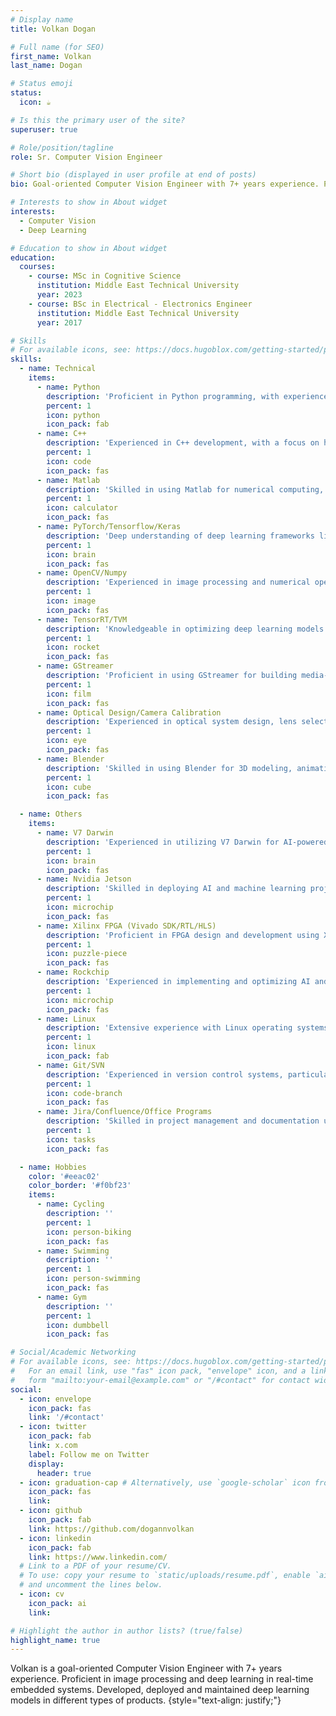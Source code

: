 ```yaml
---
# Display name
title: Volkan Dogan

# Full name (for SEO)
first_name: Volkan
last_name: Dogan

# Status emoji
status:
  icon: ☕️

# Is this the primary user of the site?
superuser: true

# Role/position/tagline
role: Sr. Computer Vision Engineer

# Short bio (displayed in user profile at end of posts)
bio: Goal-oriented Computer Vision Engineer with 7+ years experience. Proficient in image processing and deep learning in real-time embedded systems. Developed, deployed and maintained deep learning models in different types of products.

# Interests to show in About widget
interests:
  - Computer Vision
  - Deep Learning

# Education to show in About widget
education:
  courses:
    - course: MSc in Cognitive Science
      institution: Middle East Technical University
      year: 2023
    - course: BSc in Electrical - Electronics Engineer
      institution: Middle East Technical University
      year: 2017

# Skills
# For available icons, see: https://docs.hugoblox.com/getting-started/page-builder/#icons
skills:
  - name: Technical
    items:
      - name: Python
        description: 'Proficient in Python programming, with experience in web development, data analysis, and machine learning applications.'
        percent: 1
        icon: python
        icon_pack: fab
      - name: C++
        description: 'Experienced in C++ development, with a focus on high-performance computing, system programming, and software engineering principles.'
        percent: 1
        icon: code
        icon_pack: fas
      - name: Matlab
        description: 'Skilled in using Matlab for numerical computing, algorithm development, data visualization, and mathematical modeling.'
        percent: 1
        icon: calculator
        icon_pack: fas
      - name: PyTorch/Tensorflow/Keras
        description: 'Deep understanding of deep learning frameworks like PyTorch, Tensorflow, and Keras for building and training neural networks.'
        percent: 1
        icon: brain
        icon_pack: fas
      - name: OpenCV/Numpy
        description: 'Experienced in image processing and numerical operations using OpenCV and Numpy libraries in Python.'
        percent: 1
        icon: image
        icon_pack: fas
      - name: TensorRT/TVM
        description: 'Knowledgeable in optimizing deep learning models for production using TensorRT and TVM for efficient inference on various hardware.'
        percent: 1
        icon: rocket
        icon_pack: fas
      - name: GStreamer
        description: 'Proficient in using GStreamer for building media-handling components and pipelines for streaming applications.'
        percent: 1
        icon: film
        icon_pack: fas
      - name: Optical Design/Camera Calibration
        description: 'Experienced in optical system design, lens selection, and camera calibration techniques for computer vision applications.'
        percent: 1
        icon: eye
        icon_pack: fas
      - name: Blender
        description: 'Skilled in using Blender for 3D modeling, animation, rendering, and visual effects in multimedia projects.'
        percent: 1
        icon: cube
        icon_pack: fas

  - name: Others
    items:
      - name: V7 Darwin
        description: 'Experienced in utilizing V7 Darwin for AI-powered image annotation, data management, and model training.'
        percent: 1
        icon: brain
        icon_pack: fas
      - name: Nvidia Jetson
        description: 'Skilled in deploying AI and machine learning projects on Nvidia Jetson platforms for edge computing applications.'
        percent: 1
        icon: microchip
        icon_pack: fas
      - name: Xilinx FPGA (Vivado SDK/RTL/HLS)
        description: 'Proficient in FPGA design and development using Xilinx tools, including Vivado SDK, RTL, and High-Level Synthesis (HLS).'
        percent: 1
        icon: puzzle-piece
        icon_pack: fas
      - name: Rockchip
        description: 'Experienced in implementing and optimizing AI and machine learning solutions on Rockchip platforms for embedded and IoT applications.'
        percent: 1
        icon: microchip
        icon_pack: fas
      - name: Linux
        description: 'Extensive experience with Linux operating systems, including system administration, shell scripting, and kernel customization.'
        percent: 1
        icon: linux
        icon_pack: fab
      - name: Git/SVN
        description: 'Experienced in version control systems, particularly Git and SVN, for effective team collaboration and code management.'
        percent: 1
        icon: code-branch
        icon_pack: fas
      - name: Jira/Confluence/Office Programs
        description: 'Skilled in project management and documentation using tools like Jira and Confluence, along with proficiency in Microsoft Office and similar programs.'
        percent: 1
        icon: tasks
        icon_pack: fas

  - name: Hobbies
    color: '#eeac02'
    color_border: '#f0bf23'
    items:
      - name: Cycling
        description: ''
        percent: 1
        icon: person-biking
        icon_pack: fas
      - name: Swimming
        description: ''
        percent: 1
        icon: person-swimming
        icon_pack: fas
      - name: Gym
        description: ''
        percent: 1
        icon: dumbbell
        icon_pack: fas

# Social/Academic Networking
# For available icons, see: https://docs.hugoblox.com/getting-started/page-builder/#icons
#   For an email link, use "fas" icon pack, "envelope" icon, and a link in the
#   form "mailto:your-email@example.com" or "/#contact" for contact widget.
social:
  - icon: envelope
    icon_pack: fas
    link: '/#contact'
  - icon: twitter
    icon_pack: fab
    link: x.com
    label: Follow me on Twitter
    display:
      header: true
  - icon: graduation-cap # Alternatively, use `google-scholar` icon from `ai` icon pack
    icon_pack: fas
    link: 
  - icon: github
    icon_pack: fab
    link: https://github.com/dogannvolkan
  - icon: linkedin
    icon_pack: fab
    link: https://www.linkedin.com/
  # Link to a PDF of your resume/CV.
  # To use: copy your resume to `static/uploads/resume.pdf`, enable `ai` icons in `params.yaml`,
  # and uncomment the lines below.
  - icon: cv
    icon_pack: ai
    link: 

# Highlight the author in author lists? (true/false)
highlight_name: true
---
```


Volkan is a goal-oriented Computer Vision Engineer with 7+ years experience. Proficient in image processing and deep learning in real-time embedded systems. Developed, deployed and maintained deep learning models in different types of products.
{style="text-align: justify;"}
